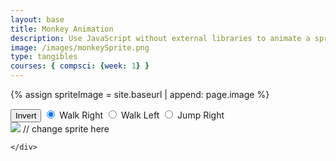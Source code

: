 ```yaml
---
layout: base
title: Monkey Animation
description: Use JavaScript without external libraries to animate a sprite. Layer is in OOP style.
image: /images/monkeySprite.png
type: tangibles
courses: { compsci: {week: 1} }
---
```


{% assign spriteImage = site.baseurl | append: page.image %}

<body>
    <div id="controls"> <!--basic radio buttons which can be used to check whether each individual animaiton works -->
        <button id="toggleCanvasEffect">Invert</button>
        <input type="radio" name="animation" id="walkRight" checked>
        <label for="walkRight">Walk Right</label>
        <input type="radio" name="animation" id="walkLeft">
        <label for="walkLeft">Walk Left</label>
        <input type="radio" name="animation" id="jumpRight">
        <label for="jumpRight">Jump Right</label>
    </div>
    <div>
        <canvas id="spriteContainer"> <!-- Within the base div is a canvas. An HTML canvas is used only for graphics. It allows the user to access some basic functions related to the image created on the canvas (including animation) -->
            <img id="monkeySprite" src="{{spriteImage}}">  // change sprite here
        </canvas>

    </div>
</body>

<script>
    const canvas = document.getElementById('spriteContainer');
    const ctx = canvas.getContext('2d');
    /* Toggle "canvas filter propery" 
    * look in _sass/minima/dark-mode.scss
    */
    var isFilterEnabled = true;
    const defaultFilter = getComputedStyle(document.documentElement).getPropertyValue('--default-canvas-filter');
    toggleCanvasEffect.addEventListener("click", function () {
        if (isFilterEnabled) {
            canvas.style.filter = "none";  // remove filter
        } else {
            canvas.style.filter = defaultFilter; // Apply the default filter value
        }

        isFilterEnabled = !isFilterEnabled;  // switch boolean value
    });
    // start on page load
    window.addEventListener('load', function () {
        const SPRITE_WIDTH = 40;  // matches sprite pixel width
        const SPRITE_HEIGHT = 40; // matches sprite pixel height
        const FRAME_LIMIT = 15;  // matches number of frames per sprite row, this code assume each row is same

        const SCALE_FACTOR = 2;  // control size of sprite on canvas
        canvas.width = SPRITE_WIDTH * SCALE_FACTOR;
        canvas.height = SPRITE_HEIGHT * SCALE_FACTOR;

        class Monkey {
            constructor() {
                this.image = document.getElementById("monkeySprite");
                this.x = 0;
                this.y = 0;
                this.minFrame = 0;
                this.maxFrame = FRAME_LIMIT;
                this.frameX = 0;
                this.frameY = 0;
            }

            // draw Monkey object
            draw(context) {
                context.drawImage(
                    this.image,
                    this.frameX * SPRITE_WIDTH,
                    this.frameY * SPRITE_HEIGHT,
                    SPRITE_WIDTH,
                    SPRITE_HEIGHT,
                    this.x,
                    this.y,
                    canvas.width,
                    canvas.height
                );
            }

            // update frameX of object
            update() {
                if (this.frameX < this.maxFrame) {
                    this.frameX++;
                } else {
                    this.frameX = 0;
                }
            }
        }

        // Monkey object
        const monkey = new Monkey();

        // update frameY of monkey object, action from radio controls
        const controls = document.getElementById('controls');
        controls.addEventListener('click', function (event) {
            if (event.target.tagName === 'INPUT') {
                const selectedAnimation = event.target.id;
                switch (selectedAnimation) {
                    case 'walkRight':
                        monkey.frameY = 0;
                        monkey.maxFrame = 15;
                        break;
                    case 'walkLeft':
                        monkey.frameY = 1;
                        monkey.maxFrame = 15;
                        break;
                    case 'jumpRight':
                        monkey.frameY = 2;
                        monkey.maxFrame = 7;
                        break;
                    default:
                        break;
                }
            }
        });

        const animationDelay = 75;
        // Animation recursive control function
        function animate() {
            // Clears the canvas to remove the previous frame.
            ctx.clearRect(0, 0, canvas.width, canvas.height);

            // Draws the current frame of the sprite.
            monkey.draw(ctx);

            // Updates the `frameX` property to prepare for the next frame in the sprite sheet.
            monkey.update();

            // Uses `requestAnimationFrame` to synchronize the animation loop with the display's refresh rate,
            // ensuring smooth visuals.
            //requestAnimationFrame(animate);

            // Uses `requestAnimationFrame` to synchronize the animation loop with the display's refresh rate,
            // ensuring smooth visuals.
            requestAnimationFrame(function() {
                setTimeout(animate, animationDelay); // Adjust the delay (in milliseconds) to control the frame rate.
            });
        }

        // run 1st animate
        animate();
    });
</script>
